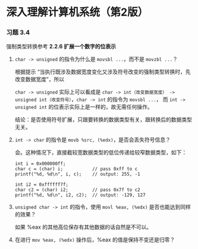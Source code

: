 # 深入理解计算机系统（第2版）

### 习题 3.4

强制类型转换参考 **2.2.6 扩展一个数字的位表示**

1. `char -> unsigned` 的指令为什么是 `movsbl ...`，而不是 `movzbl ...`？

    根据提示 “当执行既涉及数据宽度变化又涉及符号改变的强制类型转换时，先改变数据宽度”，所以

    `char -> unsigned` 实际上可以看成是 `char -> int（改变数据宽度） -> unsigned int（改变符号）`，`char -> int` 的指令为 `movsbl ...`， 而 `int -> unsigned int` 的位表示实际上是一样的，故无需任何操作。

    结论：是否使用符号扩展，只跟要转换的数据类型有关，跟转换后的数据类型无关。


2. `int -> char` 的指令是 `movb %src, (%edx)`，是否会丢失符号信息？

    会。这种情况下，直接截较宽数据类型的低位传递给较窄数据类型，如下：

    ```
    int i = 0x000000ff;
    char c = (char) i;           // pass 0xff to c
    printf("%d, %d\n", i, c);    // output: 255, -1

    int i2 = 0xffffff7f;
    char c2 = (char) i2;         // pass 0x7f to c2
    printf("%d, %d\n", i2, c2);  // output: -129, 127
    ```


3. `unsigned char -> int` 的指令，使用 `movl %eax, (%edx)` 是否也能达到同样的效果？

    如果 %eax 的其他高位保存有其他数据的话自然是不可以。


4. 在进行 `mov %eax, (%edx)` 操作后，%eax 的值是保持不变还是归零？